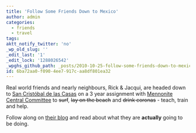 ```yaml
---
title: 'Follow Some Friends Down to Mexico'
author: admin
categories:
  - friends
  - travel
tags: 
aktt_notify_twitter: 'no'
_wp_old_slug: ''
_edit_last: '1'
_edit_lock: '1288026542'
_wpghs_github_path: _posts/2010-10-25-follow-some-friends-down-to-mexico.md
id: 6ba72aa0-f090-4ee7-917c-aa8df801ea32
---
```

<p>Real world friends and nearly neighbours, Rick & Jacqui, are headed down to <a href="http://en.wikipedia.org/wiki/San_Cristóbal_de_las_Casas">San Cristóbal de las Casas</a> on a 3 year assignment with <a href="http://mcc.org/">Mennonite Central Committee</a> to <del>surf</del>, <del>lay on the beach</del> and <del>drink coronas</del> - teach, train and help.</p>
<p>Follow along on <a href="http://randjblock.mennoboy.com/">their blog</a> and read about what they are <strong>actually</strong> going to be doing.</p>
